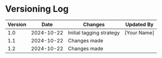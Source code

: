 # Versioning Log

| Version | Date       | Changes                  | Updated By   |
|---------|------------|--------------------------|--------------|
| 1.0     | 2024-10-22 | Initial tagging strategy  | [Your Name]  |
| 1.1 | 2024-10-22 | Changes made |  |
| 1.2 | 2024-10-22 | Changes made |  |
